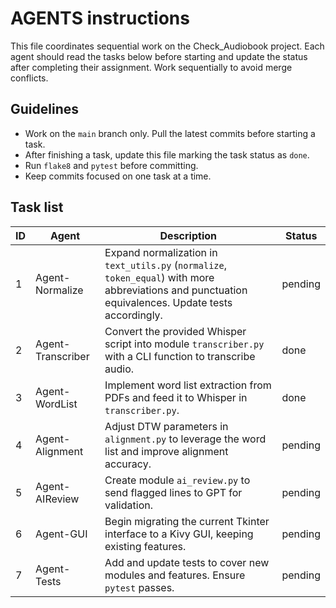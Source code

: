 # AGENTS instructions

This file coordinates sequential work on the Check_Audiobook project. Each agent should read the tasks below before starting and update the status after completing their assignment. Work sequentially to avoid merge conflicts.

## Guidelines
- Work on the `main` branch only. Pull the latest commits before starting a task.
- After finishing a task, update this file marking the task status as `done`.
- Run `flake8` and `pytest` before committing.
- Keep commits focused on one task at a time.

## Task list

| ID | Agent | Description | Status |
|----|-------|-------------|--------|
| 1 | Agent-Normalize | Expand normalization in `text_utils.py` (`normalize`, `token_equal`) with more abbreviations and punctuation equivalences. Update tests accordingly. | pending |
| 2 | Agent-Transcriber | Convert the provided Whisper script into module `transcriber.py` with a CLI function to transcribe audio. | done |
| 3 | Agent-WordList | Implement word list extraction from PDFs and feed it to Whisper in `transcriber.py`. | done |
| 4 | Agent-Alignment | Adjust DTW parameters in `alignment.py` to leverage the word list and improve alignment accuracy. | pending |
| 5 | Agent-AIReview | Create module `ai_review.py` to send flagged lines to GPT for validation. | pending |
| 6 | Agent-GUI | Begin migrating the current Tkinter interface to a Kivy GUI, keeping existing features. | pending |
| 7 | Agent-Tests | Add and update tests to cover new modules and features. Ensure `pytest` passes. | pending |

